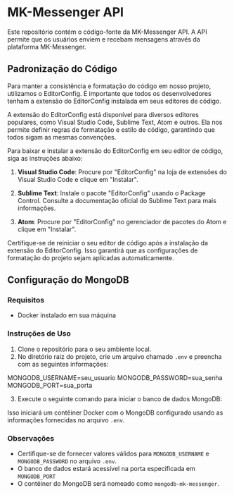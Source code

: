 # MK-Messenger API

Este repositório contém o código-fonte da MK-Messenger API. A API permite que os usuários enviem e recebam mensagens através da plataforma MK-Messenger.

## Padronização do Código

Para manter a consistência e formatação do código em nosso projeto, utilizamos o EditorConfig. É importante que todos os desenvolvedores tenham a extensão do EditorConfig instalada em seus editores de código.

A extensão do EditorConfig está disponível para diversos editores populares, como Visual Studio Code, Sublime Text, Atom e outros. Ela nos permite definir regras de formatação e estilo de código, garantindo que todos sigam as mesmas convenções.

Para baixar e instalar a extensão do EditorConfig em seu editor de código, siga as instruções abaixo:

1. **Visual Studio Code**: Procure por "EditorConfig" na loja de extensões do Visual Studio Code e clique em "Instalar".

2. **Sublime Text**: Instale o pacote "EditorConfig" usando o Package Control. Consulte a documentação oficial do Sublime Text para mais informações.

3. **Atom**: Procure por "EditorConfig" no gerenciador de pacotes do Atom e clique em "Instalar".

Certifique-se de reiniciar o seu editor de código após a instalação da extensão do EditorConfig. Isso garantirá que as configurações de formatação do projeto sejam aplicadas automaticamente.

## Configuração do MongoDB

### Requisitos
- Docker instalado em sua máquina

### Instruções de Uso

1. Clone o repositório para o seu ambiente local.
2. No diretório raiz do projeto, crie um arquivo chamado `.env` e preencha com as seguintes informações:

MONGODB_USERNAME=seu_usuario
MONGODB_PASSWORD=sua_senha
MONGODB_PORT=sua_porta

3. Execute o seguinte comando para iniciar o banco de dados MongoDB:


Isso iniciará um contêiner Docker com o MongoDB configurado usando as informações fornecidas no arquivo `.env`.

### Observações

- Certifique-se de fornecer valores válidos para `MONGODB_USERNAME` e `MONGODB_PASSWORD` no arquivo `.env`.
- O banco de dados estará acessível na porta especificada em `MONGODB_PORT`
- O contêiner do MongoDB será nomeado como `mongodb-mk-messenger`.

